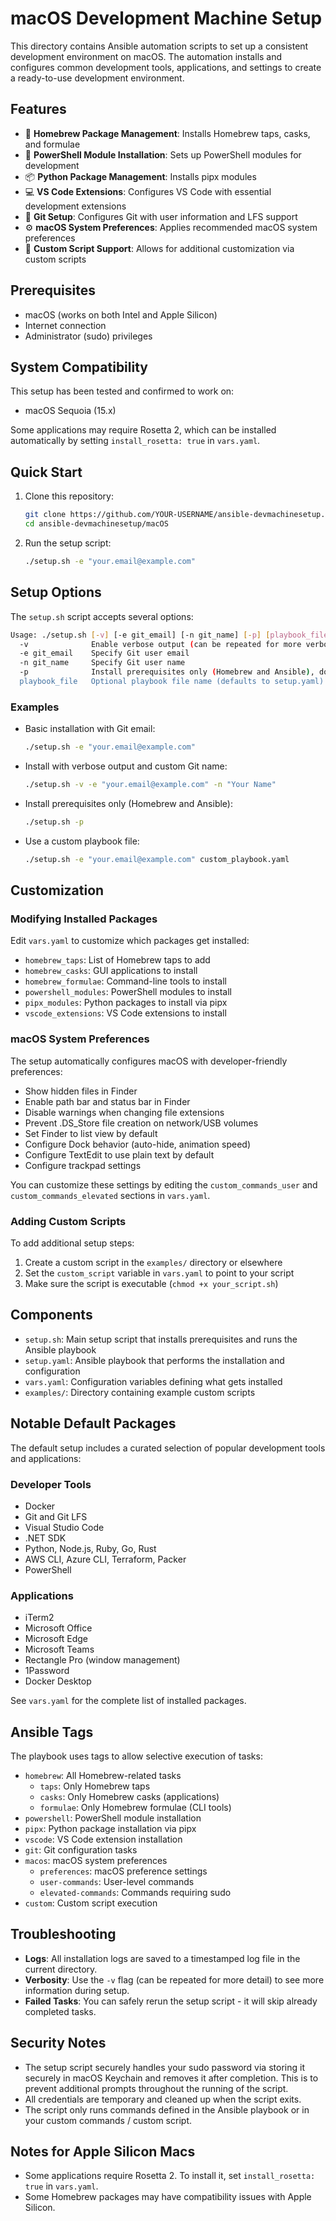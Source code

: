 # macOS Development Machine Setup

This directory contains Ansible automation scripts to set up a consistent development environment on macOS.
The automation installs and configures common development tools, applications, and settings to create a ready-to-use
development environment.

## Features

- 🍺 **Homebrew Package Management**: Installs Homebrew taps, casks, and formulae
- 🔧 **PowerShell Module Installation**: Sets up PowerShell modules for development
- 📦 **Python Package Management**: Installs pipx modules
- 💻 **VS Code Extensions**: Configures VS Code with essential development extensions
- 🔄 **Git Setup**: Configures Git with user information and LFS support
- ⚙️ **macOS System Preferences**: Applies recommended macOS system preferences
- 🚀 **Custom Script Support**: Allows for additional customization via custom scripts

## Prerequisites

- macOS (works on both Intel and Apple Silicon)
- Internet connection
- Administrator (sudo) privileges

## System Compatibility

This setup has been tested and confirmed to work on:

- macOS Sequoia (15.x)

Some applications may require Rosetta 2, which can be installed automatically by setting `install_rosetta: true` in
`vars.yaml`.

## Quick Start

1. Clone this repository:

   ```bash
   git clone https://github.com/YOUR-USERNAME/ansible-devmachinesetup.git
   cd ansible-devmachinesetup/macOS
   ```

2. Run the setup script:

   ```bash
   ./setup.sh -e "your.email@example.com"
   ```

## Setup Options

The `setup.sh` script accepts several options:

```bash
Usage: ./setup.sh [-v] [-e git_email] [-n git_name] [-p] [playbook_file]
  -v              Enable verbose output (can be repeated for more verbosity, e.g. -vv or -vvv)
  -e git_email    Specify Git user email
  -n git_name     Specify Git user name
  -p              Install prerequisites only (Homebrew and Ansible), don't run Ansible playbook
  playbook_file   Optional playbook file name (defaults to setup.yaml)
```

### Examples

- Basic installation with Git email:

  ```bash
  ./setup.sh -e "your.email@example.com"
  ```

- Install with verbose output and custom Git name:

  ```bash
  ./setup.sh -v -e "your.email@example.com" -n "Your Name"
  ```

- Install prerequisites only (Homebrew and Ansible):

  ```bash
  ./setup.sh -p
  ```

- Use a custom playbook file:

  ```bash
  ./setup.sh -e "your.email@example.com" custom_playbook.yaml
  ```

## Customization

### Modifying Installed Packages

Edit `vars.yaml` to customize which packages get installed:

- `homebrew_taps`: List of Homebrew taps to add
- `homebrew_casks`: GUI applications to install
- `homebrew_formulae`: Command-line tools to install
- `powershell_modules`: PowerShell modules to install
- `pipx_modules`: Python packages to install via pipx
- `vscode_extensions`: VS Code extensions to install

### macOS System Preferences

The setup automatically configures macOS with developer-friendly preferences:

- Show hidden files in Finder
- Enable path bar and status bar in Finder
- Disable warnings when changing file extensions
- Prevent .DS_Store file creation on network/USB volumes
- Set Finder to list view by default
- Configure Dock behavior (auto-hide, animation speed)
- Configure TextEdit to use plain text by default
- Configure trackpad settings

You can customize these settings by editing the `custom_commands_user` and `custom_commands_elevated` sections in
`vars.yaml`.

### Adding Custom Scripts

To add additional setup steps:

1. Create a custom script in the `examples/` directory or elsewhere
2. Set the `custom_script` variable in `vars.yaml` to point to your script
3. Make sure the script is executable (`chmod +x your_script.sh`)

## Components

- `setup.sh`: Main setup script that installs prerequisites and runs the Ansible playbook
- `setup.yaml`: Ansible playbook that performs the installation and configuration
- `vars.yaml`: Configuration variables defining what gets installed
- `examples/`: Directory containing example custom scripts

## Notable Default Packages

The default setup includes a curated selection of popular development tools and applications:

### Developer Tools

- Docker
- Git and Git LFS
- Visual Studio Code
- .NET SDK
- Python, Node.js, Ruby, Go, Rust
- AWS CLI, Azure CLI, Terraform, Packer
- PowerShell

### Applications

- iTerm2
- Microsoft Office
- Microsoft Edge
- Microsoft Teams
- Rectangle Pro (window management)
- 1Password
- Docker Desktop

See `vars.yaml` for the complete list of installed packages.

## Ansible Tags

The playbook uses tags to allow selective execution of tasks:

- `homebrew`: All Homebrew-related tasks
  - `taps`: Only Homebrew taps
  - `casks`: Only Homebrew casks (applications)
  - `formulae`: Only Homebrew formulae (CLI tools)
- `powershell`: PowerShell module installation
- `pipx`: Python package installation via pipx
- `vscode`: VS Code extension installation
- `git`: Git configuration tasks
- `macos`: macOS system preferences
  - `preferences`: macOS preference settings
  - `user-commands`: User-level commands
  - `elevated-commands`: Commands requiring sudo
- `custom`: Custom script execution

## Troubleshooting

- **Logs**: All installation logs are saved to a timestamped log file in the current directory.
- **Verbosity**: Use the `-v` flag (can be repeated for more detail) to see more information during setup.
- **Failed Tasks**: You can safely rerun the setup script - it will skip already completed tasks.

## Security Notes

- The setup script securely handles your sudo password via storing it securely in macOS Keychain and removes it after
  completion.
  This is to prevent additional prompts throughout the running of the script.
- All credentials are temporary and cleaned up when the script exits.
- The script only runs commands defined in the Ansible playbook or in your custom commands / custom script.

## Notes for Apple Silicon Macs

- Some applications require Rosetta 2. To install it, set `install_rosetta: true` in `vars.yaml`.
- Some Homebrew packages may have compatibility issues with Apple Silicon.
